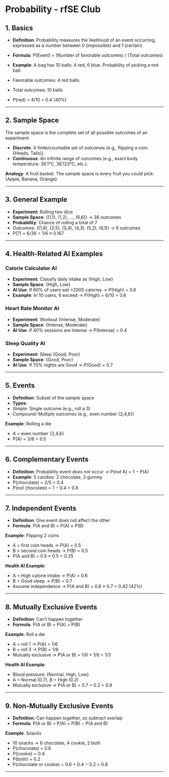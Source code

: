 # Probability - rfSE Club

## 1. Basics

- **Definition**: Probability measures the likelihood of an event occurring, expressed as a number between 0 (impossible) and 1 (certain).
- **Formula**:
  P(Event) = (Number of favorable outcomes) / (Total outcomes)

- **Example**: A bag has 10 balls: 4 red, 6 blue. Probability of picking a red ball:
- Favorable outcomes: 4 red balls
- Total outcomes: 10 balls
- P(red) = 4/10 = 0.4 (40%)

---

## 2. Sample Space

The sample space is the complete set of all possible outcomes of an experiment.

- **Discrete**: A finite/countable set of outcomes (e.g., flipping a coin: {Heads, Tails}).
- **Continuous**: An infinite range of outcomes (e.g., exact body temperature: 36.1°C, 36.123°C, etc.).

**Analogy**: A fruit basket. The sample space is every fruit you _could_ pick: {Apple, Banana, Orange}.

---

## 3. General Example

- **Experiment**: Rolling two dice
- **Sample Space**: {(1,1), (1,2), …, (6,6)} → 36 outcomes
- **Probability**: Chance of rolling a total of 7
- Outcomes: {(1,6), (2,5), (3,4), (4,3), (5,2), (6,1)} → 6 outcomes
- P(7) = 6/36 = 1/6 ≈ 0.167

---

## 4. Health-Related AI Examples

### **Calorie Calculator AI**

- **Experiment**: Classify daily intake as {High, Low}
- **Sample Space**: {High, Low}
- **AI Use**: If 60% of users eat >2000 calories → P(High) = 0.6
- **Example**: In 10 users, 6 exceed → P(High) = 6/10 = 0.6

### **Heart Rate Monitor AI**

- **Experiment**: Workout {Intense, Moderate}
- **Sample Space**: {Intense, Moderate}
- **AI Use**: If 40% sessions are Intense → P(Intense) = 0.4

### **Sleep Quality AI**

- **Experiment**: Sleep {Good, Poor}
- **Sample Space**: {Good, Poor}
- **AI Use**: If 70% nights are Good → P(Good) = 0.7

---

## 5. Events

- **Definition**: Subset of the sample space
- **Types**:
- _Simple_: Single outcome (e.g., roll a 3)
- _Compound_: Multiple outcomes (e.g., even number {2,4,6})

**Example**: Rolling a die

- A = even number {2,4,6}
- P(A) = 3/6 = 0.5

---

## 6. Complementary Events

- **Definition**: Probability event _does not_ occur → P(not A) = 1 − P(A)
- **Example**: 5 candies: 2 chocolate, 3 gummy
- P(chocolate) = 2/5 = 0.4
- P(not chocolate) = 1 − 0.4 = 0.6

---

## 7. Independent Events

- **Definition**: One event does not affect the other
- **Formula**: P(A and B) = P(A) × P(B)

**Example**: Flipping 2 coins

- A = first coin heads → P(A) = 0.5
- B = second coin heads → P(B) = 0.5
- P(A and B) = 0.5 × 0.5 = 0.25

**Health AI Example**:

- A = High calorie intake → P(A) = 0.6
- B = Good sleep → P(B) = 0.7
- Assume independence → P(A and B) = 0.6 × 0.7 = 0.42 (42%)

---

## 8. Mutually Exclusive Events

- **Definition**: Can’t happen together
- **Formula**: P(A or B) = P(A) + P(B)

**Example**: Roll a die

- A = roll 1 → P(A) = 1/6
- B = roll 3 → P(B) = 1/6
- Mutually exclusive → P(A or B) = 1/6 + 1/6 = 1/3

**Health AI Example**:

- Blood pressure: {Normal, High, Low}
- A = Normal (0.7), B = High (0.2)
- Mutually exclusive → P(A or B) = 0.7 + 0.2 = 0.9

---

## 9. Non-Mutually Exclusive Events

- **Definition**: Can happen together, so subtract overlap
- **Formula**: P(A or B) = P(A) + P(B) − P(A and B)

**Example**: Snacks

- 10 snacks → 6 chocolate, 4 cookie, 2 both
- P(chocolate) = 0.6
- P(cookie) = 0.4
- P(both) = 0.2
- P(chocolate or cookie) = 0.6 + 0.4 − 0.2 = 0.8

---
